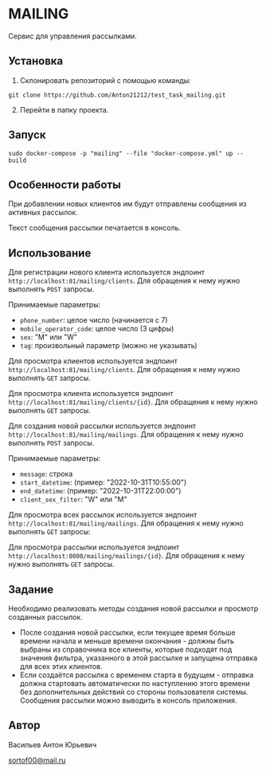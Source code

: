 # MAILING
Cервис для управления рассылками.

## Установка

1. Склонировать репозиторий с помощью команды:

```shell
git clone https://github.com/Anton21212/test_task_mailing.git
```

2. Перейти в папку проекта.

## Запуск

```shell
sudo docker-compose -p "mailing" --file "docker-compose.yml" up --build
```



## Особенности работы
    
При добавлении новых клиентов им будут отправлены сообщения из активных рассылок.

Текст сообщения рассылки печатается в консоль.



## Использование

Для регистрации нового клиента используется эндпоинт `http://localhost:81/mailing/clients`. Для обращения к нему
нужно выполнять `POST` запросы.

Принимаемые параметры:

- `phone_number`: целое число (начинается с 7)
- `mobile_operator_code`: целое число (3 цифры)
- `sex`: "M" или "W"
- `tag`: произвольный параметр (можно не указывать)

Для просмотра клиентов используется эндпоинт `http://localhost:81/mailing/clients`. Для обращения к нему
нужно выполнять `GET` запросы.


Для просмотра клиента используется эндпоинт `http://localhost:81/mailing/clients/{id}`. Для обращения к нему
нужно выполнять `GET` запросы.


Для создания новой рассылки используется эндпоинт `http://localhost:81/mailing/mailings`. Для обращения к нему
нужно выполнять `POST` запросы.

Принимаемые параметры:

- `message`: строка
- `start_datetime`: (пример: "2022-10-31T10:55:00")
- `end_datetime`: (пример: "2022-10-31T22:00:00")
- `client_sex_filter`: "W" или "M"

Для просмотра всех рассылок используется эндпоинт `http://localhost:81/mailing/mailings`. Для обращения к нему
нужно выполнять `GET` запросы:

Для просмотра рассылки используется эндпоинт `http://localhost:8000/mailing/mailings/{id}`. Для обращения к нему
нужно выполнять `GET` запросы.


## Задание

Необходимо реализовать методы создания новой рассылки и просмотр созданных рассылок.

- После создания новой рассылки, если текущее время больше времени начала и меньше времени окончания - должны быть выбраны из справочника все клиенты, которые подходят под значения фильтра, указанного в этой рассылке и запущена отправка для всех этих клиентов.
- Если создаётся рассылка с временем старта в будущем - отправка должна стартовать автоматически по наступлению этого времени без дополнительных действий со стороны пользователя системы.
Сообщения рассылки можно выводить в консоль приложения.



## Автор

Васильев Антон Юрьевич

sortof00@mail.ru
